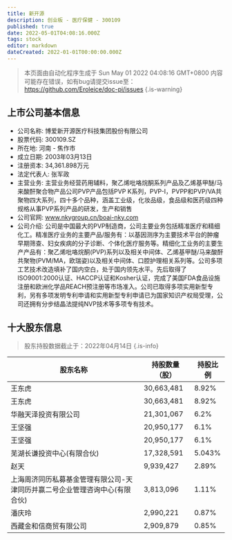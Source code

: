 ```yaml
---
title: 新开源
description: 创业板 - 医疗保健 - 300109
published: true
date: 2022-05-01T04:08:16.000Z
tags: stock
editor: markdown
dateCreated: 2022-01-01T00:00:00.000Z
---
```


> 本页面由自动化程序生成于 Sun May 01 2022 04:08:16 GMT+0800
> 内容可能存在错误，如有bug请提交issue至：https://github.com/Eroleice/doc-pi/issues
{.is-warning}

## 上市公司基本信息
- 公司名称: 博爱新开源医疗科技集团股份有限公司
- 股票代码: 300109.SZ
- 所在地: 河南 - 焦作市
- 成立日期: 2003年03月13日
- 注册资本: 34,361.898万元
- 法定代表人: 张军政
- 主营业务: 主营业务经营药用辅料，聚乙烯吡咯烷酮系列产品及乙烯基甲醚/马来酸酐聚合物产品公司PVP产品包括PVP K系列，PVP-I，PVPP和PVP/VA共聚物四大系列，四十多个品种，涵盖工业级，化妆品级，食品级和医药级四种规格从事PVP系列产品的研发，生产和销售
- 公司官网: www.nkygroup.cn/boai-nky.com
- 公司介绍: 公司是中国最大的PVP制造商，公司主要业务包括精准医疗和精细化工。精准医疗业务的主要产品/服务有：以基因测序为主要技术平台的肿瘤早期筛查、妇女疾病的分子诊断、个体化医疗服务等。精细化工业务的主要生产产品有：聚乙烯吡咯烷酮(PVP)系列以及相关中间体、乙烯基甲醚/马来酸酐共聚物(PVM/MA，欧瑞姿)以及相关中间体、口腔护理相关系列等。公司多项工艺技术改造填补了国内空白，处于国内领先水平。先后取得了ISO9001:2000认证、HACCP认证和Kosher认证，完成了美国FDA食品设施注册和欧洲化学品REACH预注册等市场准入。公司已取得多项实用新型专利，另有多项发明专利申请和实用新型专利申请已为国家知识产权局受理，公司还拥有分步结晶法提纯NVP技术等多项专有技术。


## 十大股东信息
> 股东持股数据截止于：2022年04月14日
{.is-info}

| 股东名称 | 持股数量（股） | 持股比例 |
| --- | --- | --- |
| 王东虎 | 30,663,481 | 8.92% |
| 王东虎 | 30,663,481 | 8.92% |
| 华融天泽投资有限公司 | 21,301,067 | 6.2% |
| 王坚强 | 20,950,177 | 6.1% |
| 王坚强 | 20,950,177 | 6.1% |
| 芜湖长谦投资中心(有限合伙) | 17,328,591 | 5.043% |
| 赵天 | 9,939,427 | 2.89% |
| 上海周济同历私募基金管理有限公司-天津同历并赢二号企业管理咨询中心(有限合伙) | 3,813,096 | 1.11% |
| 潘庆玲 | 2,990,221 | 0.87% |
| 西藏金和信商贸有限公司 | 2,909,879 | 0.85% |




